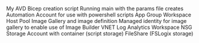 My AVD Bicep creation script
Running main with the params file creates
Automation Account for use with powershell scripts
App Group
Workspace
Host Pool
Image Gallery and image definition
Managed identity for image gallery to enable use of Image Builder
VNET
Log Analytics Workspace
NSG
Storage Account with container (script storage)
FileShare (FSLogix storage)
